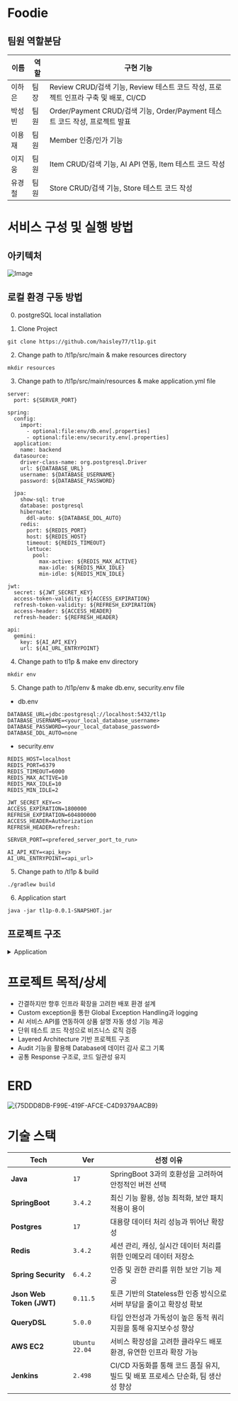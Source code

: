 # Foodie

## 팀원 역할분담

| 이름 | 역할 | 구현 기능 |
| --- | --- | --- |
| 이하은 | 팀장 | Review CRUD/검색 기능,  Review 테스트 코드 작성, 프로젝트 인프라 구축 및 배포, CI/CD |
| 박성빈  | 팀원 | Order/Payment CRUD/검색 기능,  Order/Payment 테스트 코드 작성, 프로젝트 발표 |
| 이용재  | 팀원 | Member 인증/인가 기능 |
| 이지웅 | 팀원 | Item CRUD/검색 기능,  AI API 연동, Item 테스트 코드 작성 | 
| 유경철 | 팀원 | Store CRUD/검색 기능, Store 테스트 코드 작성 |

# 서비스 구성 및 실행 방법
 
## 아키텍처

![Image](https://github.com/user-attachments/assets/6be73b5a-f393-4660-8cc8-d9a018100d43)

## 로컬 환경 구동 방법
0. postgreSQL local installation
   
1. Clone Project
```
git clone https://github.com/haisley77/tl1p.git
```

2. Change path to /tl1p/src/main & make resources directory
```
mkdir resources
```

3. Change path to /tl1p/src/main/resources & make application.yml file
```
server:
  port: ${SERVER_PORT}

spring:
  config:
    import:
      - optional:file:env/db.env[.properties]
      - optional:file:env/security.env[.properties]
  application:
    name: backend
  datasource:
    driver-class-name: org.postgresql.Driver
    url: ${DATABASE_URL}
    username: ${DATABASE_USERNAME}
    password: ${DATABASE_PASSWORD}

  jpa:
    show-sql: true
    database: postgresql
    hibernate:
      ddl-auto: ${DATABASE_DDL_AUTO}
    redis:
      port: ${REDIS_PORT}
      host: ${REDIS_HOST}
      timeout: ${REDIS_TIMEOUT}
      lettuce:
        pool:
          max-active: ${REDIS_MAX_ACTIVE}
          max-idle: ${REDIS_MAX_IDLE}
          min-idle: ${REDIS_MIN_IDLE}

jwt:
  secret: ${JWT_SECRET_KEY}
  access-token-validity: ${ACCESS_EXPIRATION}
  refresh-token-validity: ${REFRESH_EXPIRATION}
  access-header: ${ACCESS_HEADER}
  refresh-header: ${REFRESH_HEADER}

api:
  gemini:
    key: ${AI_API_KEY}
    url: ${AI_URL_ENTRYPOINT}

```
4. Change path to tl1p & make env directory
```
mkdir env
```

5. Change path to /tl1p/env & make db.env, security.env file

- db.env
```
DATABASE_URL=jdbc:postgresql://localhost:5432/tl1p
DATABASE_USERNAME=<your_local_database_username>
DATABASE_PASSWORD=<your_local_database_password>
DATABASE_DDL_AUTO=none
```

- security.env
```
REDIS_HOST=localhost
REDIS_PORT=6379
REDIS_TIMEOUT=6000
REDIS_MAX_ACTIVE=10
REDIS_MAX_IDLE=10
REDIS_MIN_IDLE=2

JWT_SECRET_KEY=<>
ACCESS_EXPIRATION=1800000
REFRESH_EXPIRATION=604800000
ACCESS_HEADER=Authorization
REFRESH_HEADER=refresh:

SERVER_PORT=<prefered_server_port_to_run>

AI_API_KEY=<api_key>
AI_URL_ENTRYPOINT=<api_url>
```

5. Change path to /tl1p & build
```
./gradlew build
```

6. Application start
```
java -jar tl1p-0.0.1-SNAPSHOT.jar
```

## 프로젝트 구조

<details>
<summary>Application</summary>

```
📦 
├─ .gitattributes
├─ .gitignore
├─ Dockerfile
├─ Jenkinsfile
├─ README.md
├─ build.gradle
├─ gradle
│  └─ wrapper
│     ├─ gradle-wrapper.jar
│     └─ gradle-wrapper.properties
├─ gradlew
├─ gradlew.bat
└─ src
   ├─ main
   │  └─ java
   │     └─ com
   │        └─ sparta
   │           └─ tl3p
   │              └─ backend
   │                 ├─ BackendApplication.java
   │                 ├─ common
   │                 │  ├─ audit
   │                 │  │  ├─ AuditorAwareImpl.java
   │                 │  │  └─ BaseEntity.java
   │                 │  ├─ config
   │                 │  │  ├─ JpaConfig.java
   │                 │  │  ├─ QueryDslConfig.java
   │                 │  │  ├─ RedisConfig.java
   │                 │  │  ├─ RestClientConfig.java
   │                 │  │  ├─ SecurityConfig.java
   │                 │  │  └─ SwaggerConfig.java
   │                 │  ├─ dto
   │                 │  │  ├─ ErrorResponseDto.java
   │                 │  │  └─ SuccessResponseDto.java
   │                 │  ├─ exception
   │                 │  │  └─ BusinessException.java
   │                 │  ├─ filter
   │                 │  │  └─ JwtAuthenticationFilter.java
   │                 │  ├─ handler
   │                 │  │  └─ GlobalExceptionHandler.java
   │                 │  ├─ type
   │                 │  │  ├─ Address.java
   │                 │  │  ├─ ErrorCode.java
   │                 │  │  └─ ResponseCode.java
   │                 │  └─ util
   │                 │     ├─ GenerateSecretKey.java
   │                 │     └─ JwtTokenProvider.java
   │                 └─ domain
   │                    ├─ ai
   │                    │  ├─ controller
   │                    │  │  └─ AIDescriptionController.java
   │                    │  ├─ dto
   │                    │  │  ├─ AIDescriptionRequestDto.java
   │                    │  │  ├─ AIDescriptionResponseDto.java
   │                    │  │  ├─ GeminiApiRequestDto.java
   │                    │  │  └─ GeminiApiResponseDto.java
   │                    │  ├─ entity
   │                    │  │  └─ AIDescription.java
   │                    │  ├─ repository
   │                    │  │  └─ AIDescriptionRepository.java
   │                    │  └─ service
   │                    │     └─ AIDescriptionService.java
   │                    ├─ item
   │                    │  ├─ controller
   │                    │  │  └─ ItemController.java
   │                    │  ├─ dto
   │                    │  │  ├─ ItemCreateRequestDto.java
   │                    │  │  ├─ ItemPageResponseDto.java
   │                    │  │  ├─ ItemResponseDto.java
   │                    │  │  ├─ ItemSearchRequestDto.java
   │                    │  │  └─ ItemUpdateRequestDto.java
   │                    │  ├─ entity
   │                    │  │  └─ Item.java
   │                    │  ├─ enums
   │                    │  │  ├─ ItemSortOption.java
   │                    │  │  └─ ItemStatus.java
   │                    │  ├─ repository
   │                    │  │  ├─ ItemQueryRepository.java
   │                    │  │  ├─ ItemQueryRepositoryImpl.java
   │                    │  │  └─ ItemRepository.java
   │                    │  └─ service
   │                    │     └─ ItemService.java
   │                    ├─ member
   │                    │  ├─ controller
   │                    │  │  └─ MemberController.java
   │                    │  ├─ dto
   │                    │  │  ├─ LoginRequestDto.java
   │                    │  │  ├─ LoginResponseDto.java
   │                    │  │  ├─ MemberRequestDto.java
   │                    │  │  └─ MemberResponseDto.java
   │                    │  ├─ entity
   │                    │  │  ├─ CustomUserDetails.java
   │                    │  │  └─ Member.java
   │                    │  ├─ enums
   │                    │  │  ├─ MemberStatus.java
   │                    │  │  └─ Role.java
   │                    │  ├─ repository
   │                    │  │  └─ MemberRepository.java
   │                    │  └─ service
   │                    │     ├─ CustomUserDetailsService.java
   │                    │     ├─ MemberService.java
   │                    │     └─ RedisService.java
   │                    ├─ order
   │                    │  ├─ controller
   │                    │  │  └─ OrderController.java
   │                    │  ├─ dto
   │                    │  │  ├─ OrderCancelRequestDto.java
   │                    │  │  ├─ OrderDetailResponseDto.java
   │                    │  │  ├─ OrderItemDetailDto.java
   │                    │  │  ├─ OrderItemRequestDto.java
   │                    │  │  ├─ OrderRequestDto.java
   │                    │  │  ├─ OrderResponseDto.java
   │                    │  │  └─ OrderUpdateRequestDto.java
   │                    │  ├─ entity
   │                    │  │  ├─ Order.java
   │                    │  │  └─ OrderItem.java
   │                    │  ├─ enums
   │                    │  │  ├─ DataStatus.java
   │                    │  │  ├─ OrderType.java
   │                    │  │  └─ PaymentMethod.java
   │                    │  ├─ repository
   │                    │  │  ├─ OrderRepository.java
   │                    │  │  ├─ OrderRepositoryCustom.java
   │                    │  │  └─ OrderRepositoryImpl.java
   │                    │  └─ service
   │                    │     └─ OrderService.java
   │                    ├─ payment
   │                    │  ├─ controller
   │                    │  │  └─ PaymentController.java
   │                    │  ├─ dto
   │                    │  │  ├─ PaymentRequestDto.java
   │                    │  │  └─ PaymentResponseDto.java
   │                    │  ├─ entity
   │                    │  │  └─ Payment.java
   │                    │  ├─ enums
   │                    │  │  ├─ PaymentMethod.java
   │                    │  │  └─ PaymentStatus.java
   │                    │  ├─ repository
   │                    │  │  └─ PaymentRepository.java
   │                    │  └─ service
   │                    │     └─ PaymentService.java
   │                    ├─ review
   │                    │  ├─ controller
   │                    │  │  ├─ ReviewController.java
   │                    │  │  └─ ReviewOwnerController.java
   │                    │  ├─ dto
   │                    │  │  ├─ ReviewCreationRequestDto.java
   │                    │  │  ├─ ReviewItemResponseDto.java
   │                    │  │  ├─ ReviewResponseDto.java
   │                    │  │  └─ ReviewUpdateRequestDto.java
   │                    │  ├─ entity
   │                    │  │  ├─ Review.java
   │                    │  │  └─ ReviewStatus.java
   │                    │  ├─ repository
   │                    │  │  ├─ ReviewCustomRepository.java
   │                    │  │  ├─ ReviewCustomRepositoryImpl.java
   │                    │  │  └─ ReviewRepository.java
   │                    │  └─ service
   │                    │     └─ ReviewService.java
   │                    └─ store
   │                       ├─ controller
   │                       │  └─ StoreController.java
   │                       ├─ dto
   │                       │  ├─ StoreRequestDto.java
   │                       │  └─ StoreResponseDto.java
   │                       ├─ entity
   │                       │  ├─ Store.java
   │                       │  └─ StoreCategory.java
   │                       ├─ enums
   │                       │  ├─ CategoryType.java
   │                       │  └─ StoreStatus.java
   │                       ├─ repository
   │                       │  ├─ StoreCategoryRepository.java
   │                       │  └─ StoreRepository.java
   │                       └─ service
   │                          └─ StoreService.java
   └─ test
      └─ java
         └─ com
            └─ sparta
               └─ tl3p
                  └─ backend
                     ├─ BackendApplicationTests.java
                     ├─ item
                     │  └─ ItemServiceTest.java
                     ├─ order
                     │  └─ OrderServiceTest.java
                     ├─ review
                     │  └─ ReviewServiceTest.java
                     └─ store
                        └─ StoreServiceTest.java

```
</details>

# 프로젝트 목적/상세

- 간결하지만 향후 인프라 확장을 고려한 배포 환경 설계
- Custom exception을 통한 Global Exception Handling과 logging
- AI 서비스 API를 연동하여 상품 설명 자동 생성 기능 제공
- 단위 테스트 코드 작성으로 비즈니스 로직 검증
- Layered Architecture 기반 프로젝트 구조
- Audit 기능을 활용해 Database에 데이터 감사 로그 기록
- 공통 Response 구조로, 코드 일관성 유지



# ERD

![{75DDD8DB-F99E-419F-AFCE-C4D9379AACB9}](https://github.com/user-attachments/assets/6a5f28d3-ac68-4f1a-b5e8-76802263be8b)


# 기술 스택

| Tech | Ver | 선정 이유 |
| --- | --- | --- |
| **Java** | `17` | SpringBoot 3과의 호환성을 고려하여 안정적인 버전 선택 |
| **SpringBoot** | `3.4.2` | 최신 기능 활용, 성능 최적화, 보안 패치 적용이 용이 |
| **Postgres** | `17` | 대용량 데이터 처리 성능과 뛰어난 확장성 |
| **Redis** | `3.4.2` | 세션 관리, 캐싱, 실시간 데이터 처리를 위한 인메모리 데이터 저장소 |
| **Spring Security** | `6.4.2` | 인증 및 권한 관리를 위한 보안 기능 제공 |
| **Json Web Token (JWT)** | `0.11.5` | 토큰 기반의 Stateless한 인증 방식으로 서버 부담을 줄이고 확장성 확보 |
| **QueryDSL** | `5.0.0` | 타입 안전성과 가독성이 높은 동적 쿼리 지원을 통해 유지보수성 향상 |
| **AWS EC2** | `Ubuntu 22.04` | 서비스 확장성을 고려한 클라우드 배포 환경, 유연한 인프라 확장 가능 |
| **Jenkins** | `2.498` | CI/CD 자동화를 통해 코드 품질 유지, 빌드 및 배포 프로세스 단순화, 팀 생산성 향상 |
